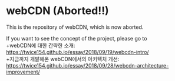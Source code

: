 webCDN (Aborted!!)
==================


This is the repository of webCDN, which is now aborted.  


If you want to see the concept of the project, please go to  
+webCDN에 대한 간략한 소개: <https://twice154.github.io/essay/2018/09/19/webcdn-intro/>  
+지금까지 개발해온 webCDN에서의 아키텍처 개선: <https://twice154.github.io/essay/2018/09/28/webcdn-architecture-improvement/>
